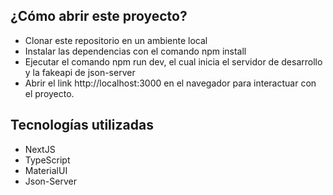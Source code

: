 ## ¿Cómo abrir este proyecto?
- Clonar este repositorio en un ambiente local
- Instalar las dependencias con el comando npm install
- Ejecutar el comando npm run dev, el cual inicia el servidor de desarrollo y la fakeapi de json-server
- Abrir el link http://localhost:3000 en el navegador para interactuar con el proyecto.

## Tecnologías utilizadas
- NextJS
- TypeScript
- MaterialUI
- Json-Server
